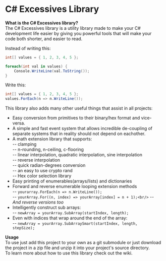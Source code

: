 # C# Excessives Library<br/>

**What is the C# Excessives library?**<br/>
The C# Excessives library is a utility library made to make your C# development life easier by giving you powerful tools that will make your code both shorter, and easier to read.<br/>

Instead of writing this:
```csharp
int[] values = { 1, 2, 3, 4, 5 };

foreach(int val in values) {
	Console.WriteLine(val.ToString());
}
```

Write this:<br/>
```csharp
int[] values = { 1, 2, 3, 4, 5 };
values.ForEach(n => n.WriteLine());
```

This library also adds many other useful things that assist in all projects:<br/>
 - Easy conversion from primitives to their binary/hex format and vice-versa.<br/>
 - A simple and fast event system that allows incredible de-coupling of separate systems that in reality should not depend on eachother.<br/>
 - A math extension library that supports:<br/>
    -- clamping<br/>
    -- n-rounding, n-ceiling, c-flooring<br/>
    -- linear interpolation, quadratic interpolation, sine interpolation<br/>
    -- reverse interpolation<br/>
    -- quick radian-degrees conversion<br/>
    -- an easy to use crypto rand<br/>
    -- Hex color selection library<br/>
 - Easy printing of enumerables(arrays/lists) and dictionaries<br/>
 - Forward and reverse enumerable looping extension methods<br/>
    -- `yourarray.ForEach(n => n.WriteLine());`<br/>
    -- `yourArray.For((n, index) => yourArray[index] = n + 1);<br/>`
    -- *And reverse versions too*<br/>
 - Intelligently construct sub arrays:<br/>
    -- `newArray = yourArray.SubArray(startIndex, length);`<br/>
 - Even with indices that wrap around the end of the array:<br/>
    -- `newArray = yourArray.SubArraySmart(startIndex, length, stepSize);`<br/>

**Usage**<br/>
To use just add this project to your own as a git submodule or just download the project in a zip file and unzip it into your project's source directory.<br/>
To learn more about how to use this library check out the wiki.